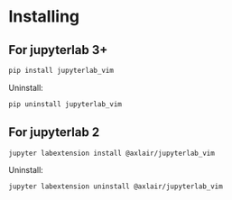 # Installing
## For jupyterlab 3+

```bash
pip install jupyterlab_vim
```

Uninstall:

```bash
pip uninstall jupyterlab_vim
```


## For jupyterlab 2

```bash
jupyter labextension install @axlair/jupyterlab_vim
```

Uninstall:

```bash
jupyter labextension uninstall @axlair/jupyterlab_vim
```

